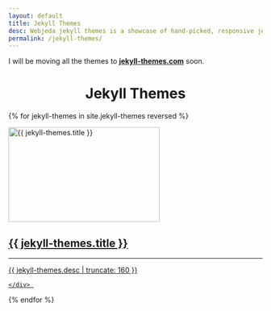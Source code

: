 ```yaml
---
layout: default
title: Jekyll Themes
desc: Webjeda jekyll themes is a showcase of hand-picked, responsive jekyll themes. You will find some of the best jekyll themes that can be used for your website blog or portfolio.
permalink: /jekyll-themes/
---
```


<p class="green">I will be moving all the themes to <a href="https://jekyll-themes.com"><strong>jekyll-themes.com</strong></a> soon.</p>

<h1 style="text-align:center">Jekyll Themes</h1>
<div class="mainbox">
   
 {% for jekyll-themes in site.jekyll-themes reversed  %}
   <a class="post-link-index" href="{{ jekyll-themes.url | prepend: site.baseurl }}">
      <div class="card" itemscope itemtype="http://schema.org/TechArticle">
            <img alt="{{ jekyll-themes.title }}" class="post-image-index" itemprop="thumbnailUrl" src="/thumbs/{{ jekyll-themes.image }}" width="300" height="188" />
            <div class="card-footer">
              <h2 itemprop="headline" class="post-index-title">{{ jekyll-themes.title }}</h2>
                    <hr>
                     <p itemprop="description" class="post-excerpt">{{ jekyll-themes.desc | truncate: 160 }}</p>
           </div>

    </div> 
 </a>
  {% endfor %}   
</div>